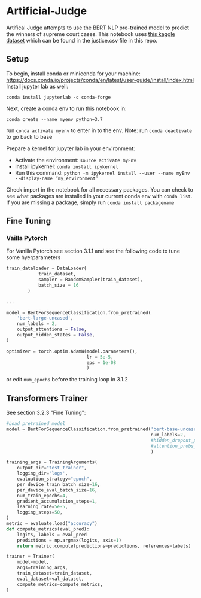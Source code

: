 # Artificial-Judge
Artifical Judge attempts to use the BERT NLP pre-trained model to predict the winners of supreme court cases. This notebook uses [this kaggle dataset](https://www.kaggle.com/datasets/deepcontractor/supreme-court-judgment-prediction)
which can be found in the justice.csv file in this repo. 

## Setup
To begin, install conda or miniconda for your machine: https://docs.conda.io/projects/conda/en/latest/user-guide/install/index.html      
Install jupyter lab as well: 
```
conda install jupyterlab -c conda-forge
```
Next, create a conda env to run this notebook in: 
```
conda create --name myenv python=3.7
```
run `conda activate myenv` to enter in to the env. Note: run `conda deactivate` to go back to base

Prepare a kernel for jupyter lab in your environment:       
- Activate the environment: `source activate myEnv`       
- Install ipykernel: `conda install ipykernel`     
- Run this command: `python -m ipykernel install --user --name myEnv --display-name “my_environment”`

Check import in the notebook for all necessary packages. You can check to see what packages are installed in your current conda env with `conda list`. If you are missing a package, simply run `conda install packagename`

## Fine Tuning
### Vailla Pytorch
For Vanilla Pytorch see section 3.1.1 and see the following code to tune some hyerparameters
```python
train_dataloader = DataLoader(
            train_dataset,
            sampler = RandomSampler(train_dataset),
            batch_size = 16
        )
        
...

model = BertForSequenceClassification.from_pretrained(
    'bert-large-uncased',
    num_labels = 2,
    output_attentions = False,
    output_hidden_states = False,
)

optimizer = torch.optim.AdamW(model.parameters(), 
                              lr = 5e-5,
                              eps = 1e-08
                              )
```
or edit `num_epochs` before the training loop in 3.1.2

## Transformers Trainer
See section 3.2.3 "Fine Tuning":
```python
#Load pretrained model
model = BertForSequenceClassification.from_pretrained('bert-base-uncased', 
                                                      num_labels=2, 
                                                      #hidden_dropout_prob=0.4,
                                                      #attention_probs_dropout_prob=0.4
                                                      )

training_args = TrainingArguments(
    output_dir="test_trainer", 
    logging_dir='logs', 
    evaluation_strategy="epoch",
    per_device_train_batch_size=16,  
    per_device_eval_batch_size=16,
    num_train_epochs=4,
    gradient_accumulation_steps=1,
    learning_rate=5e-5,
    logging_steps=50,
)
metric = evaluate.load("accuracy")
def compute_metrics(eval_pred):
    logits, labels = eval_pred
    predictions = np.argmax(logits, axis=1)
    return metric.compute(predictions=predictions, references=labels)

trainer = Trainer(
    model=model,
    args=training_args,
    train_dataset=train_dataset,
    eval_dataset=val_dataset,
    compute_metrics=compute_metrics,
)
```
